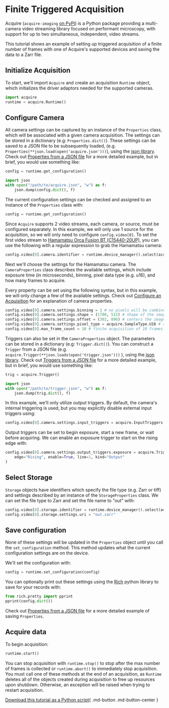 # Finite Triggered Acquisition

Acquire (`acquire-imaging` [on PyPI](https://pypi.org/project/acquire-imaging/)) is a Python package providing a multi-camera video streaming library focused on performant microscopy, with support for up to two simultaneous, independent, video streams.

This tutorial shows an example of setting up triggered acquisition of a finite number of frames with one of Acquire's supported devices and saving the data to a Zarr file.

## Initialize Acquisition

To start, we'll import `Acquire` and create an acquisition `Runtime` object, which initializes the driver adaptors needed for the supported cameras.

```python
import acquire
runtime = acquire.Runtime()
```

## Configure Camera

All camera settings can be captured by an instance of the `Properties` class, which will be associated with a given camera acquisition. The settings can be stored in a dictionary (e.g: `Properties.dict()`). These settings can be saved to a JSON file to be subsequently loaded, (e.g. `Properties(**json.load(open('acquire.json')))`), using the [json library](https://docs.python.org/3/library/json.html#). Check out [Properties from a JSON file](../using_json/props_json.md) for a more detailed example, but in brief, you would use something like:

```python
config = runtime.get_configuration()

import json
with open("/path/to/acquire.json", "w") as f:
    json.dump(config.dict(), f)
```

The current configuration settings can be checked and assigned to an instance of the `Properties` class with:

```python
config = runtime.get_configuration()
```

Since `Acquire` supports 2 video streams, each camera, or source, must be configured separately. In this example, we will only use 1 source for the acquisition, so we will only need to configure `config.video[0]`. To set the first video stream to [Hamamatsu Orca Fusion BT (C15440-20UP)](https://www.hamamatsu.com/eu/en/product/cameras/cmos-cameras/C15440-20UP.html), you can use the following with a regular expression to grab the Hamamatsu camera:

```python
config.video[0].camera.identifier = runtime.device_manager().select(acquire.DeviceKind.Camera, 'Hamamatsu C15440.*')
```

Next we'll choose the settings for the Hamamatsu camera. The `CameraProperties` class describes the available settings, which include exposure time (in microseconds), binning, pixel data type (e.g. u16), and how many frames to acquire.

Every property can be set using the following syntax, but in this example, we will only change a few of the available settings. Check out [Configure an Acquisition](configure.md) for an explanation of camera properties.

```python
config.video[0].camera.settings.binning = 1 # no pixels will be combined
config.video[0].camera.settings.shape = (1700, 512) # shape of the image to be acquired in pixels
config.video[0].camera.settings.offset = (302, 896) # centers the image region of interest on the camera sensor
config.video[0].camera.settings.pixel_type = acquire.SampleType.U16 # sets the pixel data type to a 16-bit unsigned integer
config.video[0].max_frame_count = 10 # finite acquisition of 10 frames. Use 0 for infinite acquisition.
```

Triggers can also be set in the `CameraProperties` object. The parameters can be stored in a dictionary (e.g: `Trigger.dict()`). You can construct a `Trigger` from a JSON file (e.g.  `acquire.Trigger(**json.loads(open('trigger.json')))` ), using the [json library](https://docs.python.org/3/library/json.html#). Check out [Triggers from a JSON file](../using_json/trig_json.md) for a more detailed example, but in brief, you would use something like:

```python
trig = acquire.Trigger()

import json
with open("/path/to/trigger.json", "w") as f:
    json.dump(trig.dict(), f)
```

In this example, we'll only utilize output triggers. By default, the camera's internal triggering is used, but you may explicitly disable external input triggers using:

```python
config.video[0].camera.settings.input_triggers = acquire.InputTriggers() # default: disabled
```

Output triggers can be set to begin exposure, start a new frame, or wait before acquiring. We can enable an exposure trigger to start on the rising edge with:

```python
config.video[0].camera.settings.output_triggers.exposure = acquire.Trigger(
	edge="Rising", enable=True, line=1, kind="Output"
)
```

## Select Storage

`Storage` objects have identifiers which specify the file type (e.g. Zarr or tiff) and settings described by an instance of the `StorageProperties` class. We can set the file type to Zarr and set the file name to "out" with:

```python
config.video[0].storage.identifier = runtime.device_manager().select(acquire.DeviceKind.Storage,'zarr')
config.video[0].storage.settings.uri = "out.zarr"
```

## Save configuration
None of these settings will be updated in the `Properties` object until you call the `set_configuration` method. This method updates what the current configuration settings are on the device.

We'll set the configuration with:

```python
config = runtime.set_configuration(config)
```

You can optionally print out these settings using the [Rich](https://rich.readthedocs.io/en/stable/introduction.html) python library to save for your records with:

```python
from rich.pretty import pprint
pprint(config.dict())
```

Check out [Properties from a JSON file](../using_json/props_json.md) for a more detailed example of saving `Properties`.

## Acquire data

To begin acquisition:

```python
runtime.start()
```

You can stop acquisition with `runtime.stop()` to stop after the max number of frames is collected or `runtime.abort()` to immediately stop acquisition. You must call one of these methods at the end of an acquisition, as `Runtime` deletes all of the objects created during acquisition to free up resources upon shutdown. Otherwise, an exception will be raised when trying to restart acquisition.

[Download this tutorial as a Python script](trigger.py){ .md-button .md-button-center }
